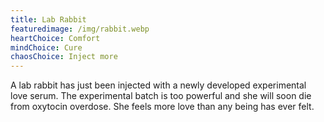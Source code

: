 ```yaml
---
title: Lab Rabbit
featuredimage: /img/rabbit.webp
heartChoice: Comfort
mindChoice: Cure
chaosChoice: Inject more
---
```

A lab rabbit has just been injected with a newly developed experimental love serum.  The experimental batch is too powerful and she will soon die from oxytocin overdose.  She feels more love than any being has ever felt.
